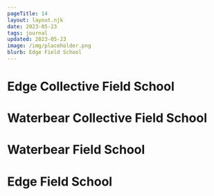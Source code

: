 ```yaml
---
pageTitle: 14
layout: layout.njk
date: 2023-05-23
tags: journal
updated: 2023-05-23
image: /img/placeholder.png
blurb: Edge Field School
---
```


# Edge Collective Field School

# Waterbear Collective Field School

# Waterbear Field School

# Edge Field School


